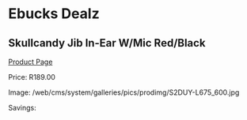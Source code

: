 
# Ebucks Dealz
## Skullcandy Jib In-Ear W/Mic Red/Black
[Product Page](https://www.ebucks.com/web/shop/productSelected.do?prodId=1061087298&catId=1048640943)

Price: R189.00

Image: /web/cms/system/galleries/pics/prodimg/S2DUY-L675_600.jpg

Savings: 


	